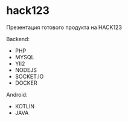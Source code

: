 # hack123

Презентация готового продукта на HACK123

Backend:
- PHP
- MYSQL
- YII2
- NODEJS
- SOCKET.IO
- DOCKER

Android:
- KOTLIN
- JAVA